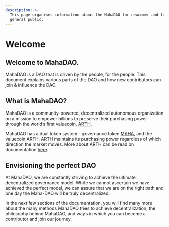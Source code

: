 ```yaml
---
description: >-
  This page organises information about the MahaDAO for newcomer and for the
  general public.
---
```


# Welcome

## **Welcome to MahaDAO.**&#x20;

MahaDAO is a DAO that is driven by the people, for the people. This document explains various parts of the DAO and how new contributors can join & influence the DAO.

## What is MahaDAO?&#x20;

MahaDAO is a community-powered, decentralized autonomous organization on a mission to empower billions to preserve their purchasing power through the world’s first valuecoin, [ARTH](products/arth-valuecoin.md).

MahaDAO has a dual token system - governance token [MAHA](the-maha-token/overview.md), and the valuecoin ARTH. ARTH maintains its purchasing power regardless of which direction the market moves. More about ARTH can be read on documentation [here](https://docs.arthcoin.com/).&#x20;

## Envisioning the perfect DAO&#x20;

At MahaDAO, we are constantly striving to achieve the ultimate decentralized governance model. While we cannot ascertain we have achieved the perfect model, we can assure that we are on the right path and one day the Maha-DAO will be truly decentralized.&#x20;

In the next few sections of the documentation, you will find many more about the many methods MahaDAO tries to achieve decentralization, the philosophy behind MahaDAO, and ways in which you can become a contributor and join our journey.&#x20;


